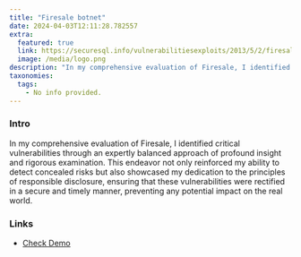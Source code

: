 ```yaml
---
title: "Firesale botnet"
date: 2024-04-03T12:11:28.782557
extra:
  featured: true
  link: https://securesql.info/vulnerabilitiesexploits/2013/5/2/firesale-webpanel-botnet-0days
  image: /media/logo.png
description: "In my comprehensive evaluation of Firesale, I identified critical vulnerabilities through an expertly balanced approach of profound insight and rigorous examination. This endeavor not only reinforced my ability to detect concealed risks but also showcased my dedication to the principles of responsible disclosure, ensuring that these vulnerabilities were rectified in a secure and timely manner, preventing any potential impact on the real world."
taxonomies:
  tags:
    - No info provided.
---
```

### Intro

In my comprehensive evaluation of Firesale, I identified critical vulnerabilities through an expertly balanced approach of profound insight and rigorous examination. This endeavor not only reinforced my ability to detect concealed risks but also showcased my dedication to the principles of responsible disclosure, ensuring that these vulnerabilities were rectified in a secure and timely manner, preventing any potential impact on the real world.

### Links

- [Check Demo](https://securesql.info/vulnerabilitiesexploits/2013/5/2/firesale-webpanel-botnet-0days)
